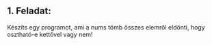 ## 1. Feladat:

Készíts egy programot, ami a nums tömb összes elemről eldönti, hogy osztható-e kettővel vagy nem!
